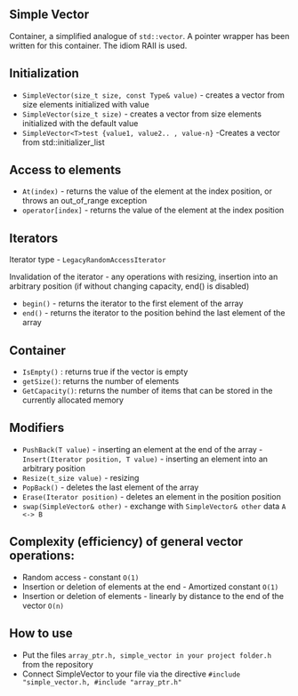 Simple Vector
------------

Container, a simplified analogue of `std::vector`. A pointer wrapper has been written for this container. The idiom RAII is used.

Initialization
------------

- `SimpleVector(size_t size, const Type& value)` - creates a vector from size elements initialized with value
- `SimpleVector(size_t size)` - creates a vector from size elements initialized with the default value
- `SimpleVector<T>test {value1, value2.. , value-n}` -Creates a vector from std::initializer_list


Access to elements
-----------------

- `At(index)` - returns the value of the element at the index position, or throws an out_of_range exception
- `operator[index]` - returns the value of the element at the index position


Iterators
--------

Iterator type - `LegacyRandomAccessIterator `

Invalidation of the iterator - any operations with resizing, insertion into an arbitrary position (if without changing capacity, end() is disabled)
- `begin()` - returns the iterator to the first element of the array
- `end()` - returns the iterator to the position behind the last element of the array


Container
------

- `IsEmpty()` : returns true if the vector is empty
- `getSize()`: returns the number of elements
- `GetCapacity()`: returns the number of items that can be stored in the currently allocated memory


Modifiers
-----------

- `PushBack(T value)` - inserting an element at the end of the array
-`Insert(Iterator position, T value)` - inserting an element into an arbitrary position
- `Resize(t_size value)` - resizing
- `PopBack()` - deletes the last element of the array
- `Erase(Iterator position)` - deletes an element in the position position
- `swap(SimpleVector& other)` - exchange with `SimpleVector& other` data `A <-> B`


Complexity (efficiency) of general vector operations:
----------------------------------------------------

- Random access - constant `O(1)`
- Insertion or deletion of elements at the end - Amortized constant `O(1)`
- Insertion or deletion of elements - linearly by distance to the end of the vector `O(n)`

How to use
--------------

- Put the files `array_ptr.h, simple_vector in your project folder.h` from the repository
- Connect SimpleVector to your file via the directive `#include "simple_vector.h, #include "array_ptr.h"`
